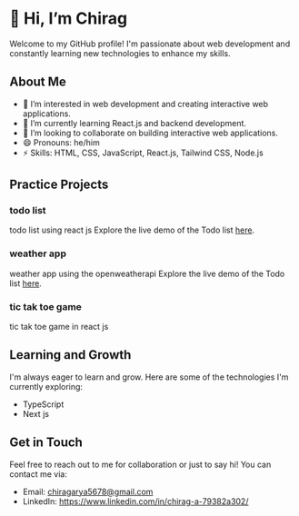 # 👋 Hi, I’m Chirag

Welcome to my GitHub profile! I'm passionate about web development and constantly learning new technologies to enhance my skills.

## About Me

- 👀 I’m interested in web development and creating interactive web applications.
- 🌱 I’m currently learning React.js and backend development.
- 💞️ I’m looking to collaborate on building interactive web applications.
- 😄 Pronouns: he/him
- ⚡ Skills: HTML, CSS, JavaScript, React.js, Tailwind CSS, Node.js

## Practice Projects

### todo list
todo list using react js 
Explore the live demo of the Todo list [here](https://www.linkedin.com/posts/chirag-a-79382a302_reactjs-webdevelopment-productivityapp-activity-7215982819439734784-dIQd?utm_source=share&utm_medium=member_desktop).

### weather app
weather app using the openweatherapi 
Explore the live demo of the Todo list [here]( https://www.linkedin.com/posts/chirag-a-79382a302_webdevelopment-weatherapp-openweatherapi-activity-7226560095332036609-nQY3?utm_source=share&utm_medium=member_desktop).

### tic tak toe game
tic tak toe game in react js

## Learning and Growth

I'm always eager to learn and grow. Here are some of the technologies I'm currently exploring:

- TypeScript
- Next js

## Get in Touch

Feel free to reach out to me for collaboration or just to say hi! You can contact me via:

- Email: chiragarya5678@gmail.com
- LinkedIn: https://www.linkedin.com/in/chirag-a-79382a302/


<!---
chiragarya67/chiragarya67 is a ✨ special ✨ repository because its `README.md` (this file) appears on your GitHub profile.
You can click the Preview link to take a look at your changes.
--->
